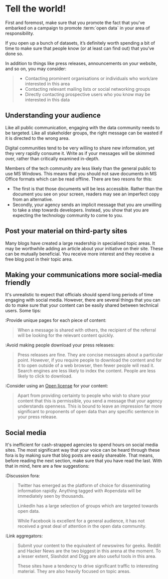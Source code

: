 # Tell the world!

First and foremost, make sure that you promote the fact that you've embarked on
a campaign to promote :term:\`open data\` in your area of responsibility.

If you open up a bunch of datasets, it’s definitely worth spending a bit of
time to make sure that people know (or at least can find out) that you’ve done
so.

In addition to things like press releases, announcements on your website, and
so on, you may consider:

> -   Contacting prominent organisations or individuals who work/are interested
> in this area
> -   Contacting relevant mailing lists or social networking groups
> -   Directly contacting prospective users who you know may be interested in
> this data

## Understanding your audience

Like all public communication, engaging with the data community needs to be
targeted. Like all stakeholder groups, the right message can be wasted if it is
directed to the wrong area.

Digital communities tend to be very willing to share new information, yet they
very rapidly consume it. Write as if your messages will be skimmed over, rather
than critically examined in-depth.

Members of the tech community are less likely than the general public to use MS
Windows. This means that you should not save documents in MS Office formats
which can be read offline. There are two resons for this:

-   The first is that those documents will be less accessible. Rather than the
    document you see on your screen, readers may see an imperfect copy from an
    alternative.
-   Secondly, your agency sends an implicit message that you are unwilling to
    take a step towards developers. Instead, you show that you are expecting
    the technology community to come to you.

## Post your material on third-party sites

Many blogs have created a large readership in specialised topic areas.  It may
be worthwhile adding an article about your initiative on their site. These can
be mutually beneficial. You receive more interest and they receive a free blog
post in their topic area.

## Making your communications more social-media friendly

It's unrealistic to expect that officials should spend long periods of time
engaging with social media. However, there are several things that you can do
to make sure that your content can be easily shared between technical users.
Some tips:

:Provide unique pages for each piece of content:

> When a message is shared with others, the recipient of the referral will be
> looking for the relevant content quickly.

:Avoid making people download your press releases:

> Press releases are fine. They are concise messages about a particular point.
> However, if you require people to download the content and for it to open
> outside of a web browser, then fewer people will read it.  Search engines are
> less likely to index the content. People are less likely to click to
> download.

:Consider using an [Open license](http://opendefinition.org/licenses/#content)
for your content:

> Apart from providing certainty to people who wish to share your content that
> this is permissible, you send a message that your agency understands
> openness. This is bound to leave an impression far more significant to
> proponents of open data than any specific sentence in your press release.

## Social media

It's inefficient for cash-strapped agencies to spend hours on social media
sites. The most significant way that your voice can be heard through these fora
is by making sure that blog posts are easily shareable. That means, before
reading the next section, make sure that you have read the last. With that in
mind, here are a few suggestions:

:Discussion fora:

> Twitter has emerged as the platform of choice for disseminating information
> rapidly. Anything tagged with \#opendata will be immediately seen by
> thousands.
>
> LinkedIn has a large selection of groups which are targeted towards open
> data.
>
> While Facebook is excellent for a general audience, it has not received
> a great deal of attention in the open data community.

:Link aggregators:

> Submit your content to the equivalent of newswires for geeks. Reddit and
> Hacker News are the two biggest in this arena at the moment. To a lesser
> extent, Slashdot and Digg are also useful tools in this area.
>
> These sites have a tendency to drive significant traffic to interesting
> material. They are also heavily focused on topic areas.
